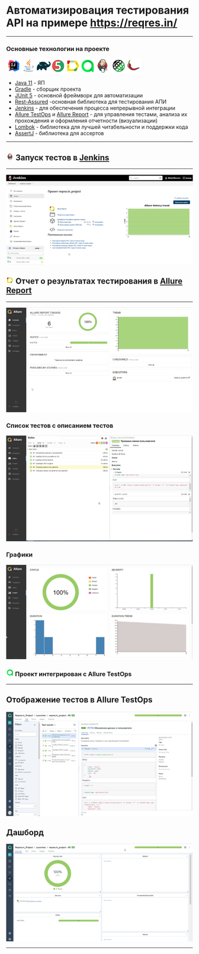 # Автоматизировация тестирования API на примере https://reqres.in/

-----

### Основные технологии на проекте
![Intelij_IDEA](images/icons/Intelij_IDEA.png)![Java](images/icons/Java.png)![Gradle](images/icons/Gradle.png)![JUnit5](images/icons/JUnit5.png)![Allure Report](images/icons/Allure_Report.png)![AllureTestOps](images/icons/AllureTestOps.png)![Jenkins](images/icons/Jenkins.png)
![Rest Assured](images/icons/rest-assured.png)![Lombok](images/icons/lombok.png)
* [Java 11](https://www.oracle.com/java/) - ЯП 
* [Gradle](https://gradle.org) - сборщик проекта
* [JUnit 5](https://junit.org/junit5/) - основной фреймворк для автоматизации
* [Rest-Assured](https://rest-assured.io) -основная библиотека для тестирования АПИ 
* [Jenkins](https://www.jenkins.io/) - для обеспечения процесса непрерывной интеграции
* [Allure TestOps](https://docs.qameta.io/allure-testops/) и [Allure Report](http://allure.qatools.ru) - для управления тестами, анализа их прохождения и оформления отчетности (визуализации)
* [Lombok](https://projectlombok.org/) - библиотека для лучшей читабельности и поддержки кода
* [AssertJ](https://assertj.github.io/doc//) - библиотека для ассертов 
---



## <img width="4%" title="Jenkins" src="images/icons/Jenkins.png"> Запуск тестов в [Jenkins](https://jenkins.autotests.cloud/job/reqres.in_project/)

---
![Jenkins](images/jenkins_build.png)


## <img width="4%" title="Allure Report" src="images/icons/Allure_Report.png"> Отчет о результатах тестирования в [Allure Report](https://jenkins.autotests.cloud/job/reqres.in_project/allure/)

----

![Allure Report](images/allure_Report1.png)
### Список тестов c описанием тестов
![Allure Report](images/allure_List.png)

### Графики
![Allure Report](images/Allure_Report2.png)


### <img width="4%" title="Allure Report" src="images/icons/AllureTestOps.png"> Проект интегрирован с Allure TestOps

---

## Отображение тестов в Allure TestOps
![Allure TestOps](images/allure_testops_tests.png)

## Дашборд
![Allure TestOps](images/dashboard.png)

---






